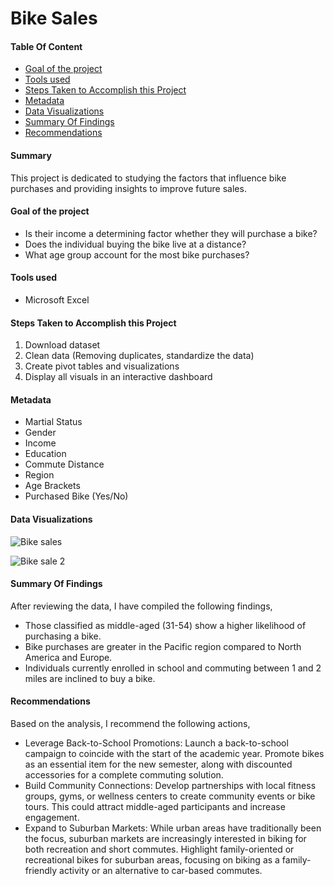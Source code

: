 # Bike Sales

#### Table Of Content 
- [Goal of the project](#goal-of-the-project)
- [Tools used](#tools-used)
- [Steps Taken to Accomplish this Project](#steps-taken-to-accomplish-this-project)
- [Metadata](#metadata)
- [Data Visualizations](#data-visualizations)
- [Summary Of Findings](#summary-of-findings)
- [Recommendations](#recommendations)

  
#### Summary

This project is dedicated to studying the factors that influence bike purchases and providing insights to improve future sales.

#### Goal of the project

-	Is their income a determining factor whether they will purchase a bike?
-	Does the individual buying the bike live at a distance?
-	What age group account for the most bike purchases?


#### Tools used

- Microsoft Excel

#### Steps Taken to Accomplish this Project

1.	Download dataset 
2.	Clean data (Removing duplicates, standardize the data)
3.	Create pivot tables and visualizations 
4.	Display all visuals in an interactive dashboard 

#### Metadata  

-	Martial Status 
-	Gender
-	Income
-	Education 
-	Commute Distance 
-	Region 
-	Age Brackets
-	Purchased Bike (Yes/No)

#### Data Visualizations

![Bike sales](https://github.com/user-attachments/assets/16147c0a-ae9c-460c-80c9-582340a634e1)


![Bike sale 2](https://github.com/user-attachments/assets/c7385425-24a8-4668-ba7a-5c9037a861ca)


#### Summary Of Findings

After reviewing the data, I have compiled the following findings,
-	Those classified as middle-aged (31-54) show a higher likelihood of purchasing a bike.
-	Bike purchases are greater in the Pacific region compared to North America and Europe.
-	Individuals currently enrolled in school and commuting between 1 and 2 miles are inclined to buy a bike.

#### Recommendations

Based on the analysis, I recommend the following actions,

-	Leverage Back-to-School Promotions: Launch a back-to-school campaign to coincide with the start of the academic year. Promote bikes as an essential item for the new semester, along with discounted accessories for a complete commuting solution.
-	Build Community Connections: Develop partnerships with local fitness groups, gyms, or wellness centers to create community events or bike tours. This could attract middle-aged participants and increase engagement.
-	Expand to Suburban Markets: While urban areas have traditionally been the focus, suburban markets are increasingly interested in biking for both recreation and short commutes. Highlight family-oriented or recreational bikes for suburban areas, focusing on biking as a family-friendly activity or an alternative to car-based commutes.


